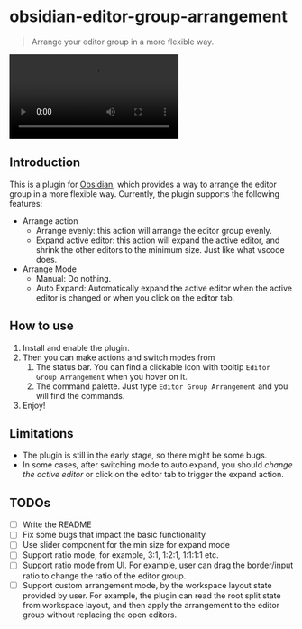 # obsidian-editor-group-arrangement

> Arrange your editor group in a more flexible way.

![screenshots](./screen-recording.mov)

## Introduction

This is a plugin for [Obsidian](https://obsidian.md/), which provides a way to arrange the editor group in a more flexible way. Currently, the plugin supports the following features:

- Arrange action
  - Arrange evenly: this action will arrange the editor group evenly.
  - Expand active editor: this action will expand the active editor, and shrink the other editors to the minimum size. Just like what vscode does.
- Arrange Mode
  - Manual: Do nothing.
  - Auto Expand: Automatically expand the active editor when the active editor is changed or when you click on the editor tab.

## How to use

1. Install and enable the plugin.
2. Then you can make actions and switch modes from
   1. The status bar. You can find a clickable icon with tooltip `Editor Group Arrangement` when you hover on it.
   2. The command palette. Just type `Editor Group Arrangement` and you will find the commands.
3. Enjoy!

## Limitations

- The plugin is still in the early stage, so there might be some bugs.
- In some cases, after switching mode to auto expand, you should *change the active editor* or click on the editor tab to trigger the expand action.

## TODOs

- [ ] Write the README
- [ ] Fix some bugs that impact the basic functionality
- [ ] Use slider component for the min size for expand mode
- [ ] Support ratio mode, for example, 3:1, 1:2:1, 1:1:1:1 etc.
- [ ] Support ratio mode from UI. For example, user can drag the border/input ratio to change the ratio of the editor group.
- [ ] Support custom arrangement mode, by the workspace layout state provided by user. For example, the plugin can read the root split state from workspace layout, and then apply the arrangement to the editor group without replacing the open editors.
